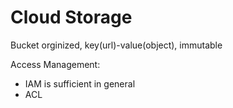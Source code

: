 # Cloud Storage

Bucket orginized, key(url)-value(object), immutable

Access Management:

* IAM is sufficient in general
* ACL
